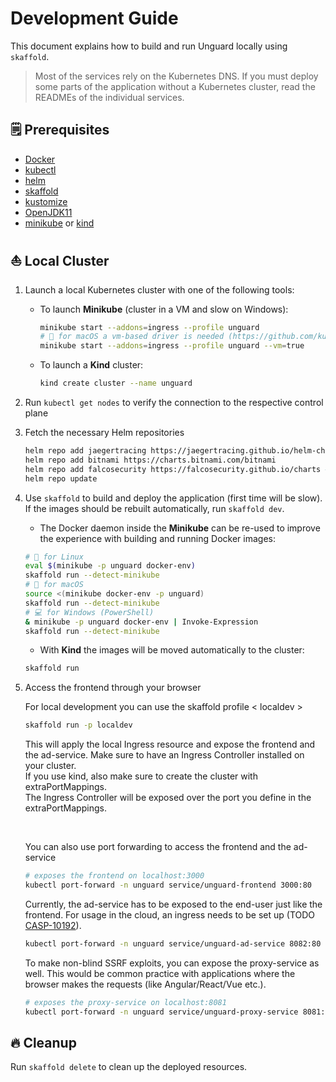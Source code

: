 # Development Guide

This document explains how to build and run Unguard locally using `skaffold`. 

> Most of the services rely on the Kubernetes DNS. If you must deploy some parts of the application without a Kubernetes cluster, read the READMEs of the individual services.

## 🗒️ Prerequisites

* [Docker](https://www.docker.com/products/docker-desktop)
* [kubectl](https://kubernetes.io/docs/tasks/tools/)
* [helm](https://helm.sh/docs/intro/install/)
* [skaffold](https://skaffold.dev/docs/install/)
* [kustomize](https://kubernetes-sigs.github.io/kustomize/installation/)
* [OpenJDK11](https://openjdk.java.net/projects/jdk/11/)
* [minikube](https://minikube.sigs.k8s.io) or [kind](https://kind.sigs.k8s.io/)

## ⛵ Local Cluster

1. Launch a local Kubernetes cluster with one of the following tools:

    - To launch **Minikube** (cluster in a VM and slow on Windows):
        ```sh
        minikube start --addons=ingress --profile unguard
        # 🍎 for macOS a vm-based driver is needed (https://github.com/kubernetes/minikube/issues/7332)
        minikube start --addons=ingress --profile unguard --vm=true
        ```    

    - To launch a **Kind** cluster:
        ```sh
        kind create cluster --name unguard
        ```
      
2. Run `kubectl get nodes` to verify the connection to the respective control plane

3. Fetch the necessary Helm repositories

    ```sh
    helm repo add jaegertracing https://jaegertracing.github.io/helm-charts
    helm repo add bitnami https://charts.bitnami.com/bitnami
    helm repo add falcosecurity https://falcosecurity.github.io/charts # optional
    helm repo update
    ```
   
3. Use `skaffold` to build and deploy the application (first time will be slow). If the images should be rebuilt automatically, run `skaffold dev`.

    - The Docker daemon inside the **Minikube** can be re-used to improve the experience with building and running Docker images:
    ```sh
    # 🐧 for Linux
    eval $(minikube -p unguard docker-env)
    skaffold run --detect-minikube
    # 🍎 for macOS   
    source <(minikube docker-env -p unguard)
    skaffold run --detect-minikube
    # 💻 for Windows (PowerShell)
    & minikube -p unguard docker-env | Invoke-Expression
    skaffold run --detect-minikube
    ```
   
    - With **Kind** the images will be moved automatically to the cluster:
    ```sh
    skaffold run
    ```

4. Access the frontend through your browser

   For local development you can use the skaffold profile < localdev >

    ```sh
    skaffold run -p localdev
    ```    
   This will apply the local Ingress resource and expose the frontend and the ad-service. Make sure to have an Ingress Controller installed on your cluster.  
   If you use kind, also make sure to create the cluster with extraPortMappings.  
   The Ingress Controller will be exposed over the port you define in the extraPortMappings.
   
   <br>
   
    You can also use port forwarding to access the frontend and the ad-service
    ```sh
    # exposes the frontend on localhost:3000
    kubectl port-forward -n unguard service/unguard-frontend 3000:80
    ```

    Currently, the ad-service has to be exposed to the end-user just like the frontend. For usage in the cloud, an ingress needs to be set up (TODO [CASP-10192](https://dev-jira.dynatrace.org/browse/CASP-10192)).
    ```sh
    kubectl port-forward -n unguard service/unguard-ad-service 8082:80
    ```

    To make non-blind SSRF exploits, you can expose the proxy-service as well.
    This would be common practice with applications where the browser makes the requests (like Angular/React/Vue etc.).

    ```sh
    # exposes the proxy-service on localhost:8081
    kubectl port-forward -n unguard service/unguard-proxy-service 8081:80
    ```

## 🔥 Cleanup

Run `skaffold delete` to clean up the deployed resources.